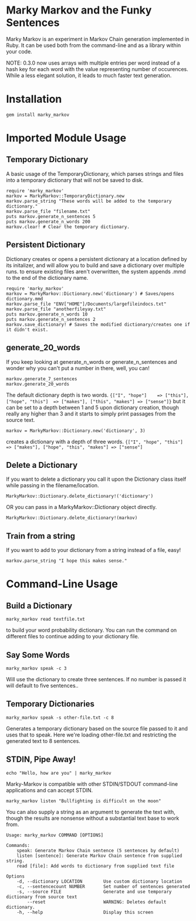 Marky Markov and the Funky Sentences
====================================

Marky Markov is an experiment in Markov Chain generation implemented
in Ruby. It can be used both from the command-line and as a library within your code.

NOTE: 0.3.0 now uses arrays with multiple entries per word instead of a
hash key for each word with the value representing number of occurences.
While a less elegant solution, it leads to much faster text generation.

# Installation

    gem install marky_markov

# Imported Module Usage

## Temporary Dictionary

A basic usage of the TemporaryDictionary, which parses strings and files into a
temporary dictionary that will not be saved to disk.

    require 'marky_markov'
    markov = MarkyMarkov::TemporaryDictionary.new
    markov.parse_string "These words will be added to the temporary dictionary."
    markov.parse_file "filename.txt"
    puts markov.generate_n_sentences 5
    puts markov.generate_n_words 200
    markov.clear! # Clear the temporary dictionary.
  
## Persistent Dictionary
    
Dictionary creates or opens a persistent dictionary at a location defined by its 
initalizer, and will allow you to build and save a dictionary over multiple runs.
to ensure existing files aren't overwritten, the system appends .mmd to the end
of the dictionary name.

    require 'marky_markov'
    markov = MarkyMarkov::Dictionary.new('dictionary') # Saves/opens dictionary.mmd
    markov.parse_file "ENV["HOME"]/Documents/largefileindocs.txt"
    markov.parse_file "anotherfileyay.txt"
    puts markov.generate_n_words 10
    puts markov.generate_n_sentences 2
    markov.save_dictionary! # Saves the modified dictionary/creates one if it didn't exist.

## generate_20_words

If you keep looking at generate_n_words or generate_n_sentences and wonder why you can't put a
number in there, well, you can!

    markov.generate_7_sentences
    markov.generate_20_words

The default dictionary depth is two words.
 `{["I", "hope"]    => ["this"],
  ["hope", "this"]  => ["makes"],
  ["this", "makes"] => ["sense"]}`
but it can be set to a depth between 1 and 5 upon dictionary creation,
though really any higher than 3 and it starts to simply print passages
from the source text.

    markov = MarkyMarkov::Dictionary.new('dictionary', 3)

creates a dictionary with a depth of three words.
`{["I", "hope", "this"]     => ["makes"],
  ["hope", "this", "makes"] => ["sense"]`

## Delete a Dictionary

If you want to delete a dictionary you call it upon the Dictionary class itself while
passing in the filename/location.

    MarkyMarkov::Dictionary.delete_dictionary!('dictionary')
    
OR you can pass in a MarkyMarkov::Dictionary object directly.

    MarkyMarkov::Dictionary.delete_dictionary!(markov)

## Train from a string

If you want to add to your dictionary from a string instead of a file, easy!
    
    markov.parse_string "I hope this makes sense."

# Command-Line Usage

## Build a Dictionary 

    marky_markov read textfile.txt

to build your word probability dictionary. You can run the command
on different files to continue adding to your dictionary file.


## Say Some Words

    marky_markov speak -c 3

Will use the dictionary to create three sentences. If no number
is passed it will default to five sentences..

## Temporary Dictionaries 

    marky_markov speak -s other-file.txt -c 8

Generates a temporary dictionary based on the source file passed to it
and uses that to speak. Here we're loading other-file.txt and
restricting the generated text to 8 sentences.

## STDIN, Pipe Away!

    echo "Hello, how are you" | marky_markov

Marky-Markov is compatible with other STDIN/STDOUT command-line
applications and can accept STDIN.

    marky_markov listen "Bullfighting is difficult on the moon"

You can also supply a string as an argument to generate the text with,
though the results are nonsense without a substantial text base to work
from.

    Usage: marky_markov COMMAND [OPTIONS]

    Commands:
        speak: Generate Markov Chain sentence (5 sentences by default)
        listen [sentence]: Generate Markov Chain sentence from supplied string.
        read [file]: Add words to dictionary from supplied text file

    Options
        -d, --dictionary LOCATION        Use custom dictionary location
        -c, --sentencecount NUMBER       Set number of sentences generated
        -s, --source FILE                Generate and use temporary dictionary from source text
            --reset                      WARNING: Deletes default dictionary.
        -h, --help                       Display this screen
